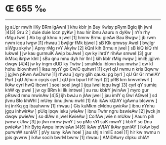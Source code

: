 # Œ 655 ‰
---
jg aUpr mwih ilKy BRm igAwnI ] khu kbIr jn Bey Kwlsy pRym Bgiq
ijh jwnI ]4]3] Gru 2 ] duie duie locn pyKw ] hau hir ibnu Aauru n
dyKw ] nYn rhy rMgu lweI ] Ab by gl khnu n jweI ]1] hmrw Brmu
gieAw Bau Bwgw ] jb rwm nwm icqu lwgw ]1] rhwau ] bwjIgr fMk
bjweI ] sB Klk qmwsy AweI ] bwjIgr sÍWgu skylw ] Apny rMg rvY
Akylw ]2] kQnI kih Brmu n jweI ] sB kiQ kiQ rhI lukweI ] jw kau
gurmuiK Awip buJweI ] qw ky ihrdY rihAw smweI ]3] gur ikMcq ikrpw
kInI ] sBu qnu mnu dyh hir lInI ] kih kbIr rMig rwqw ] imilE
jgjIvn dwqw ]4]4] jw ky ingm dUD ky Twtw ] smuMdu iblovn kau mwtw
] qw kI hohu iblovnhwrI ] ikau mytY go CwiC quhwrI ]1] cyrI qU rwmu n
kris Bqwrw ] jgjIvn pRwn AwDwrw ]1] rhwau ] qyry glih qauku pg
byrI ] qU Gr Gr rmeIAY PyrI ] qU Ajhu n cyqis cyrI ] qU jim bpurI hY
hyrI ]2] pRB krn krwvnhwrI ] ikAw cyrI hwQ ibcwrI ] soeI soeI jwgI
] ijqu lweI iqqu lwgI ]3] cyrI qY sumiq khW qy pweI ] jw qy BRm kI
lIk imtweI ] su rsu kbIrY jwinAw ] myro gur pRswid mnu mwinAw ]4]5]
ijh bwJu n jIAw jweI ] jau imlY q Gwl AGweI ] sd jIvnu Blo khWhI
] mUey ibnu jIvnu nwhI ]1] Ab ikAw kQIAY igAwnu bIcwrw ] inj
inrKq gq ibauhwrw ]1] rhwau ] Gis kuMkm cMdnu gwirAw ] ibnu nYnhu
jgqu inhwirAw ] pUiq ipqw ieku jwieAw ] ibnu Twhr ngru bswieAw
]2] jwck jn dwqw pwieAw ] so dIAw n jweI KwieAw ] CoifAw jwie n
mUkw ] Aaurn pih jwnw cUkw ]3] jo jIvn mrnw jwnY ] so pMc sYl suK
mwnY ] kbIrY so Dnu pwieAw ] hir Bytq Awpu imtwieAw ]4]6] ikAw
pVIAY ikAw gunIAY ] ikAw byd purwnW sunIAY ] pVy suny ikAw hoeI ] jau
shj n imilE soeI ]1] hir kw nwmu n jpis gvwrw ] ikAw socih bwrM
bwrw ]1] rhwau ] AMiDAwry dIpku chIAY
####

